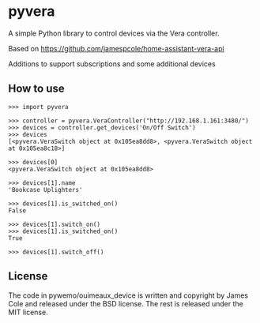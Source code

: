 # pyvera
A simple Python library to control devices via the Vera controller.

Based on https://github.com/jamespcole/home-assistant-vera-api

Additions to support subscriptions and some additional devices

How to use
----------


    >>> import pyvera

    >>> controller = pyvera.VeraController("http://192.168.1.161:3480/")
    >>> devices = controller.get_devices('On/Off Switch')
    >>> devices
    [<pyvera.VeraSwitch object at 0x105ea8dd8>, <pyvera.VeraSwitch object at 0x105ea8c18>]

    >>> devices[0]
    <pyvera.VeraSwitch object at 0x105ea8dd8>

    >>> devices[1].name
    'Bookcase Uplighters'

    >>> devices[1].is_switched_on()
    False

    >>> devices[1].switch_on()
    >>> devices[1].is_switched_on()
    True

    >>> devices[1].switch_off()

License
-------
The code in pywemo/ouimeaux_device is written and copyright by James Cole and released under the BSD license. The rest is released under the MIT license.

